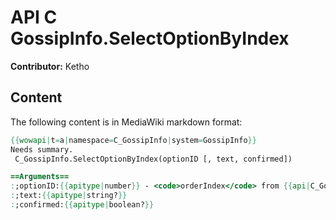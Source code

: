 # API C GossipInfo.SelectOptionByIndex

**Contributor:** Ketho

## Content

The following content is in MediaWiki markdown format:

```mediawiki
{{wowapi|t=a|namespace=C_GossipInfo|system=GossipInfo}}
Needs summary.
 C_GossipInfo.SelectOptionByIndex(optionID [, text, confirmed])

==Arguments==
:;optionID:{{apitype|number}} - <code>orderIndex</code> from {{api|C_GossipInfo.GetOptions}}()
:;text:{{apitype|string?}}
:;confirmed:{{apitype|boolean?}}
```
